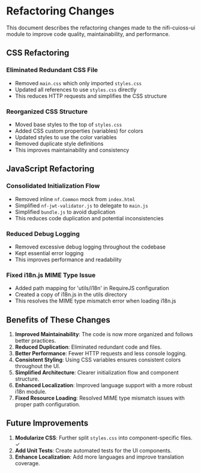 # Refactoring Changes

This document describes the refactoring changes made to the nifi-cuioss-ui module to improve code quality, maintainability, and performance.

## CSS Refactoring

### Eliminated Redundant CSS File
- Removed `main.css` which only imported `styles.css`
- Updated all references to use `styles.css` directly
- This reduces HTTP requests and simplifies the CSS structure

### Reorganized CSS Structure
- Moved base styles to the top of `styles.css`
- Added CSS custom properties (variables) for colors
- Updated styles to use the color variables
- Removed duplicate style definitions
- This improves maintainability and consistency

## JavaScript Refactoring

### Consolidated Initialization Flow
- Removed inline `nf.Common` mock from `index.html`
- Simplified `nf-jwt-validator.js` to delegate to `main.js`
- Simplified `bundle.js` to avoid duplication
- This reduces code duplication and potential inconsistencies

### Reduced Debug Logging
- Removed excessive debug logging throughout the codebase
- Kept essential error logging
- This improves performance and readability

### Fixed i18n.js MIME Type Issue
- Added path mapping for 'utils/i18n' in RequireJS configuration
- Created a copy of i18n.js in the utils directory
- This resolves the MIME type mismatch error when loading i18n.js

## Benefits of These Changes

1. **Improved Maintainability**: The code is now more organized and follows better practices.
2. **Reduced Duplication**: Eliminated redundant code and files.
3. **Better Performance**: Fewer HTTP requests and less console logging.
4. **Consistent Styling**: Using CSS variables ensures consistent colors throughout the UI.
5. **Simplified Architecture**: Clearer initialization flow and component structure.
6. **Enhanced Localization**: Improved language support with a more robust i18n module.
7. **Fixed Resource Loading**: Resolved MIME type mismatch issues with proper path configuration.

## Future Improvements

1. **Modularize CSS**: Further split `styles.css` into component-specific files. ✓
2. **Add Unit Tests**: Create automated tests for the UI components.
3. **Enhance Localization**: Add more languages and improve translation coverage.
